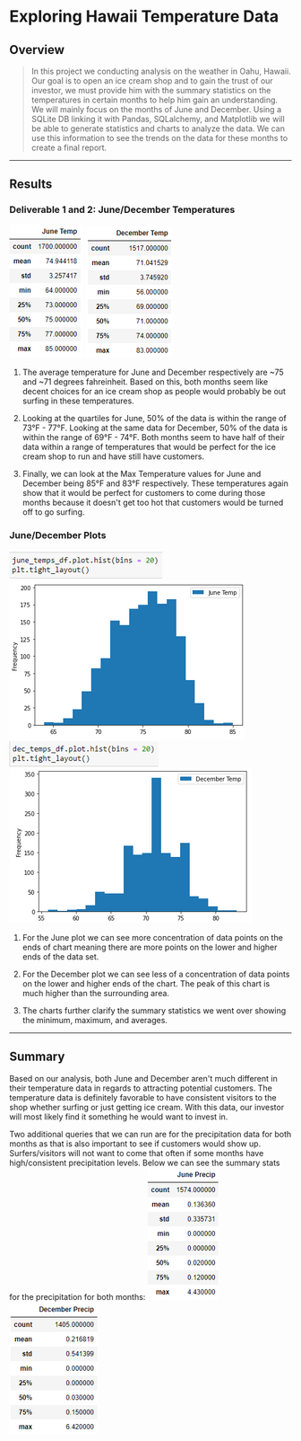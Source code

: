 # Exploring Hawaii Temperature Data
## Overview

> In this project we conducting analysis on the weather in Oahu, Hawaii. Our goal is to open an ice cream shop and to gain the trust of our investor, we must provide him with the summary statistics on the temperatures in certain months to help him gain an understanding. We will mainly focus on the months of June and December. Using a SQLite DB linking it with Pandas, SQLalchemy, and Matplotlib we will be able to generate statistics and charts to analyze the data. We can use this information to see the trends on the data for these months to create a final report. 
---

## Results
### Deliverable 1 and 2: June/December Temperatures
![](https://github.com/mooshak21/surfs_up/blob/main/Resources/JuneTempStats.png)
![](https://github.com/mooshak21/surfs_up/blob/main/Resources/DecTempStats.png)
1. The average temperature for June and December respectively are ~75 and ~71 degrees fahreinheit. Based on this, both months seem like decent choices for an ice cream shop as people would probably be out surfing in these temperatures. 

2. Looking at the quartiles for June, 50% of the data is within the range of 73°F - 77°F. Looking at the same data for December, 50% of the data is within the range of 69°F - 74°F. Both months seem to have half of their data within a range of temperatures that would be perfect for the ice cream shop to run and have still have customers. 

3. Finally, we can look at the Max Temperature values for June and December being 85°F and 83°F respectively. These temperatures again show that it would be perfect for customers to come during those months because it doesn't get too hot that customers would be turned off to go surfing. 

### June/December Plots
![](https://github.com/mooshak21/surfs_up/blob/main/Resources/JuneTempPlotQuery.png)
![](https://github.com/mooshak21/surfs_up/blob/main/Resources/JuneTempPlot.png)
![](https://github.com/mooshak21/surfs_up/blob/main/Resources/DecTempPlotQuery.png)
![](https://github.com/mooshak21/surfs_up/blob/main/Resources/DecTempPlot.png)
1. For the June plot we can see more concentration of data points on the ends of chart meaning there are more points on the lower and higher ends of the data set.

2. For the December plot we can see less of a concentration of data points on the lower and higher ends of the chart. The peak of this chart is much higher than the surrounding area. 

3. The charts further clarify the summary statistics we went over showing the minimum, maximum, and averages.
---

## Summary
Based on our analysis, both June and December aren't much different in their temperature data in regards to attracting potential customers. The temperature data is definitely favorable to have consistent visitors to the shop whether surfing or just getting ice cream. With this data, our investor will most likely find it something he would want to invest in. 

Two additional queries that we can run are for the precipitation data for both months as that is also important to see if customers would show up. Surfers/visitors will not want to come that often if some months have high/consistent precipitation levels. Below we can see the summary stats for the precipitation for both months:
![](https://github.com/mooshak21/surfs_up/blob/main/Resources/JunePrecStats.png)
![](https://github.com/mooshak21/surfs_up/blob/main/Resources/DecPrecStats.png)
